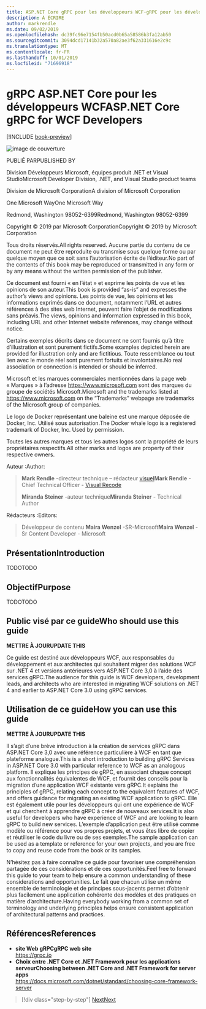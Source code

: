 ```yaml
---
title: ASP.NET Core gRPC pour les développeurs WCF-gRPC pour les développeurs WCF
description: À ÉCRIRE
author: markrendle
ms.date: 09/02/2019
ms.openlocfilehash: dc39fc96e7154fb50acd0b65a58586b3fa12ab50
ms.sourcegitcommit: 3094dcd17141b32a570a82ae3f62a331616e2c9c
ms.translationtype: MT
ms.contentlocale: fr-FR
ms.lasthandoff: 10/01/2019
ms.locfileid: "71696918"
---
```

# <a name="aspnet-core-grpc-for-wcf-developers"></a><span data-ttu-id="2031b-103">gRPC ASP.NET Core pour les développeurs WCF</span><span class="sxs-lookup"><span data-stu-id="2031b-103">ASP.NET Core gRPC for WCF Developers</span></span>

[!INCLUDE [book-preview](../../../includes/book-preview.md)]

![image de couverture](./media/cover.png)

<span data-ttu-id="2031b-105">PUBLIÉ PAR</span><span class="sxs-lookup"><span data-stu-id="2031b-105">PUBLISHED BY</span></span>

<span data-ttu-id="2031b-106">Division Développeurs Microsoft, équipes produit .NET et Visual Studio</span><span class="sxs-lookup"><span data-stu-id="2031b-106">Microsoft Developer Division, .NET, and Visual Studio product teams</span></span>

<span data-ttu-id="2031b-107">Division de Microsoft Corporation</span><span class="sxs-lookup"><span data-stu-id="2031b-107">A division of Microsoft Corporation</span></span>

<span data-ttu-id="2031b-108">One Microsoft Way</span><span class="sxs-lookup"><span data-stu-id="2031b-108">One Microsoft Way</span></span>

<span data-ttu-id="2031b-109">Redmond, Washington 98052-6399</span><span class="sxs-lookup"><span data-stu-id="2031b-109">Redmond, Washington 98052-6399</span></span>

<span data-ttu-id="2031b-110">Copyright © 2019 par Microsoft Corporation</span><span class="sxs-lookup"><span data-stu-id="2031b-110">Copyright © 2019 by Microsoft Corporation</span></span>

<span data-ttu-id="2031b-111">Tous droits réservés.</span><span class="sxs-lookup"><span data-stu-id="2031b-111">All rights reserved.</span></span> <span data-ttu-id="2031b-112">Aucune partie du contenu de ce document ne peut être reproduite ou transmise sous quelque forme ou par quelque moyen que ce soit sans l’autorisation écrite de l’éditeur.</span><span class="sxs-lookup"><span data-stu-id="2031b-112">No part of the contents of this book may be reproduced or transmitted in any form or by any means without the written permission of the publisher.</span></span>

<span data-ttu-id="2031b-113">Ce document est fourni « en l’état » et exprime les points de vue et les opinions de son auteur.</span><span class="sxs-lookup"><span data-stu-id="2031b-113">This book is provided “as-is” and expresses the author’s views and opinions.</span></span> <span data-ttu-id="2031b-114">Les points de vue, les opinions et les informations exprimés dans ce document, notamment l’URL et autres références à des sites web Internet, peuvent faire l’objet de modifications sans préavis.</span><span class="sxs-lookup"><span data-stu-id="2031b-114">The views, opinions and information expressed in this book, including URL and other Internet website references, may change without notice.</span></span>

<span data-ttu-id="2031b-115">Certains exemples décrits dans ce document ne sont fournis qu’à titre d’illustration et sont purement fictifs.</span><span class="sxs-lookup"><span data-stu-id="2031b-115">Some examples depicted herein are provided for illustration only and are fictitious.</span></span> <span data-ttu-id="2031b-116">Toute ressemblance ou tout lien avec le monde réel sont purement fortuits et involontaires.</span><span class="sxs-lookup"><span data-stu-id="2031b-116">No real association or connection is intended or should be inferred.</span></span>

<span data-ttu-id="2031b-117">Microsoft et les marques commerciales mentionnées dans la page web « Marques » à l’adresse https://www.microsoft.com sont des marques du groupe de sociétés Microsoft.</span><span class="sxs-lookup"><span data-stu-id="2031b-117">Microsoft and the trademarks listed at https://www.microsoft.com on the “Trademarks” webpage are trademarks of the Microsoft group of companies.</span></span>

<span data-ttu-id="2031b-118">Le logo de Docker représentant une baleine est une marque déposée de Docker, Inc. Utilisé sous autorisation.</span><span class="sxs-lookup"><span data-stu-id="2031b-118">The Docker whale logo is a registered trademark of Docker, Inc. Used by permission.</span></span>

<span data-ttu-id="2031b-119">Toutes les autres marques et tous les autres logos sont la propriété de leurs propriétaires respectifs.</span><span class="sxs-lookup"><span data-stu-id="2031b-119">All other marks and logos are property of their respective owners.</span></span>

<span data-ttu-id="2031b-120">Auteur :</span><span class="sxs-lookup"><span data-stu-id="2031b-120">Author:</span></span>

> <span data-ttu-id="2031b-121">**Mark Rendle** -directeur technique – rédacteur [visuel](https://visualrecode.com)</span><span class="sxs-lookup"><span data-stu-id="2031b-121">**Mark Rendle** - Chief Technical Officer - [Visual Recode](https://visualrecode.com)</span></span>
>
> <span data-ttu-id="2031b-122">**Miranda Steiner** -auteur technique</span><span class="sxs-lookup"><span data-stu-id="2031b-122">**Miranda Steiner** - Technical Author</span></span>

<span data-ttu-id="2031b-123">Rédacteurs :</span><span class="sxs-lookup"><span data-stu-id="2031b-123">Editors:</span></span>

> <span data-ttu-id="2031b-124">Développeur de contenu **Maira Wenzel** -SR-Microsoft</span><span class="sxs-lookup"><span data-stu-id="2031b-124">**Maira Wenzel** - Sr Content Developer - Microsoft</span></span>

## <a name="introduction"></a><span data-ttu-id="2031b-125">Présentation</span><span class="sxs-lookup"><span data-stu-id="2031b-125">Introduction</span></span>

<span data-ttu-id="2031b-126">TODO</span><span class="sxs-lookup"><span data-stu-id="2031b-126">TODO</span></span>

## <a name="purpose"></a><span data-ttu-id="2031b-127">Objectif</span><span class="sxs-lookup"><span data-stu-id="2031b-127">Purpose</span></span>

<span data-ttu-id="2031b-128">TODO</span><span class="sxs-lookup"><span data-stu-id="2031b-128">TODO</span></span>

## <a name="who-should-use-this-guide"></a><span data-ttu-id="2031b-129">Public visé par ce guide</span><span class="sxs-lookup"><span data-stu-id="2031b-129">Who should use this guide</span></span>

<span data-ttu-id="2031b-130">**METTRE À JOUR**</span><span class="sxs-lookup"><span data-stu-id="2031b-130">**UPDATE THIS**</span></span>

<span data-ttu-id="2031b-131">Ce guide est destiné aux développeurs WCF, aux responsables du développement et aux architectes qui souhaitent migrer des solutions WCF sur .NET 4 et versions antérieures vers ASP.NET Core 3,0 à l’aide des services gRPC.</span><span class="sxs-lookup"><span data-stu-id="2031b-131">The audience for this guide is WCF developers, development leads, and architects who are interested in migrating WCF solutions on .NET 4 and earlier to ASP.NET Core 3.0 using gRPC services.</span></span>

## <a name="how-you-can-use-this-guide"></a><span data-ttu-id="2031b-132">Utilisation de ce guide</span><span class="sxs-lookup"><span data-stu-id="2031b-132">How you can use this guide</span></span>

<span data-ttu-id="2031b-133">**METTRE À JOUR**</span><span class="sxs-lookup"><span data-stu-id="2031b-133">**UPDATE THIS**</span></span>

<span data-ttu-id="2031b-134">Il s’agit d’une brève introduction à la création de services gRPC dans ASP.NET Core 3,0 avec une référence particulière à WCF en tant que plateforme analogue.</span><span class="sxs-lookup"><span data-stu-id="2031b-134">This is a short introduction to building gRPC Services in ASP.NET Core 3.0 with particular reference to WCF as an analogous platform.</span></span> <span data-ttu-id="2031b-135">Il explique les principes de gRPC, en associant chaque concept aux fonctionnalités équivalentes de WCF, et fournit des conseils pour la migration d’une application WCF existante vers gRPC.</span><span class="sxs-lookup"><span data-stu-id="2031b-135">It explains the principles of gRPC, relating each concept to the equivalent features of WCF, and offers guidance for migrating an existing WCF application to gRPC.</span></span> <span data-ttu-id="2031b-136">Elle est également utile pour les développeurs qui ont une expérience de WCF et qui cherchent à apprendre gRPC à créer de nouveaux services.</span><span class="sxs-lookup"><span data-stu-id="2031b-136">It is also useful for developers who have experience of WCF and are looking to learn gRPC to build new services.</span></span> <span data-ttu-id="2031b-137">L’exemple d’application peut être utilisé comme modèle ou référence pour vos propres projets, et vous êtes libre de copier et réutiliser le code du livre ou de ses exemples.</span><span class="sxs-lookup"><span data-stu-id="2031b-137">The sample application can be used as a template or reference for your own projects, and you are free to copy and reuse code from the book or its samples.</span></span>

<span data-ttu-id="2031b-138">N’hésitez pas à faire connaître ce guide pour favoriser une compréhension partagée de ces considérations et de ces opportunités.</span><span class="sxs-lookup"><span data-stu-id="2031b-138">Feel free to forward this guide to your team to help ensure a common understanding of these considerations and opportunities.</span></span> <span data-ttu-id="2031b-139">Le fait que chacun utilise un même ensemble de terminologie et de principes sous-jacents permet d’obtenir plus facilement une application cohérente des modèles et des pratiques en matière d’architecture.</span><span class="sxs-lookup"><span data-stu-id="2031b-139">Having everybody working from a common set of terminology and underlying principles helps ensure consistent application of architectural patterns and practices.</span></span>

## <a name="references"></a><span data-ttu-id="2031b-140">Références</span><span class="sxs-lookup"><span data-stu-id="2031b-140">References</span></span>

- <span data-ttu-id="2031b-141">**site Web gRPC**</span><span class="sxs-lookup"><span data-stu-id="2031b-141">**gRPC web site**</span></span>  
  <https://grpc.io>
- <span data-ttu-id="2031b-142">**Choix entre .NET Core et .NET Framework pour les applications serveur**</span><span class="sxs-lookup"><span data-stu-id="2031b-142">**Choosing between .NET Core and .NET Framework for server apps**</span></span>  
  <https://docs.microsoft.com/dotnet/standard/choosing-core-framework-server>

>[!div class="step-by-step"]
>[<span data-ttu-id="2031b-143">Next</span><span class="sxs-lookup"><span data-stu-id="2031b-143">Next</span></span>](introduction.md)
